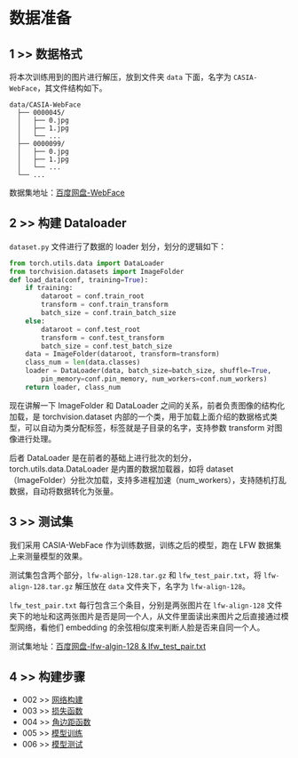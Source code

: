# 数据准备

## 1 >> 数据格式

将本次训练用到的图片进行解压，放到文件夹 `data` 下面，名字为 `CASIA-WebFace`，其文件结构如下。

```
data/CASIA-WebFace
  ├── 0000045/
  │   ├── 0.jpg
  │   ├── 1.jpg
  │   └── ...
  ├── 0000099/
  │   ├── 0.jpg
  │   ├── 1.jpg
  │   └── ...
  └── ...
```

数据集地址：[百度网盘-WebFace](https://pan.baidu.com/s/1c0SZs4IibJAOpLKI0JwA6Q?pwd=1111)

## 2 >> 构建 Dataloader

`dataset.py` 文件进行了数据的 loader 划分，划分的逻辑如下：

```python
from torch.utils.data import DataLoader
from torchvision.datasets import ImageFolder
def load_data(conf, training=True):
    if training:
        dataroot = conf.train_root
        transform = conf.train_transform
        batch_size = conf.train_batch_size
    else:
        dataroot = conf.test_root
        transform = conf.test_transform
        batch_size = conf.test_batch_size
    data = ImageFolder(dataroot, transform=transform)
    class_num = len(data.classes)
    loader = DataLoader(data, batch_size=batch_size, shuffle=True,
        pin_memory=conf.pin_memory, num_workers=conf.num_workers)
    return loader, class_num
```

现在讲解一下 ImageFolder 和 DataLoader 之间的关系，前者负责图像的结构化加载，是 torchvision.dataset 内部的一个类，用于加载上面介绍的数据格式类型，可以自动为类分配标签，标签就是子目录的名字，支持参数 transform 对图像进行处理。

后者 DataLoader 是在前者的基础上进行批次的划分，torch.utils.data.DataLoader 是内置的数据加载器，如将 dataset（ImageFolder）分批次加载，支持多进程加速（num_workers），支持随机打乱数据，自动将数据转化为张量。

## 3 >> 测试集

我们采用 CASIA-WebFace 作为训练数据，训练之后的模型，跑在 LFW 数据集上来测量模型的效果。

测试集包含两个部分，`lfw-align-128.tar.gz` 和 `lfw_test_pair.txt`，将 `lfw-align-128.tar.gz` 解压放在 `data` 文件夹下，名字为 `lfw-align-128`。

`lfw_test_pair.txt` 每行包含三个条目，分别是两张图片在 `lfw-align-128` 文件夹下的地址和这两张图片是否是同一个人，从文件里面读出来图片之后直接通过模型网络，看他们 embedding 的余弦相似度来判断人脸是否来自同一个人。

测试集地址：[百度网盘-lfw-algin-128 & lfw_test_pair.txt](https://pan.baidu.com/s/1vQOUNDMtuVPX6GZHrEmQaA?pwd=1111)


## 4 >> 构建步骤

- 002 >> [网络构建](https://github.com/fangqing408/01-CosFace-ArcFace/blob/master/recognition/002.md)
- 003 >> [损失函数](https://github.com/fangqing408/01-CosFace-ArcFace/blob/master/recognition/003.md)
- 004 >> [角边距函数](https://github.com/fangqing408/01-CosFace-ArcFace/blob/master/recognition/004.md)
- 005 >> [模型训练](https://github.com/fangqing408/01-CosFace-ArcFace/blob/master/recognition/005.md)
- 006 >> [模型测试](https://github.com/fangqing408/01-CosFace-ArcFace/blob/master/recognition/006.md)
